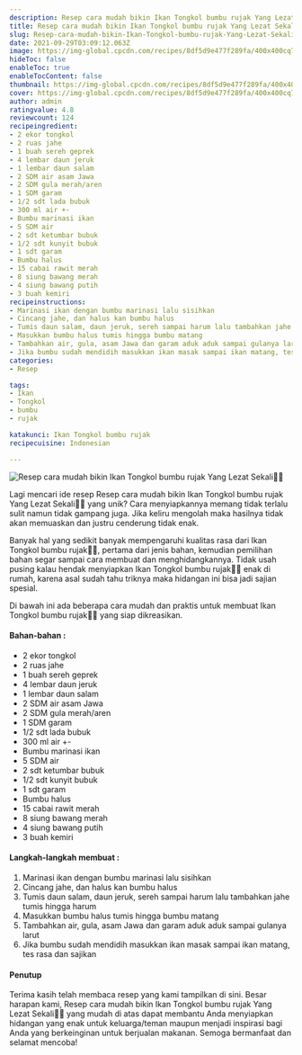 ```yaml
---
description: Resep cara mudah bikin Ikan Tongkol bumbu rujak Yang Lezat Sekali"
title: Resep cara mudah bikin Ikan Tongkol bumbu rujak Yang Lezat Sekali
slug: Resep-cara-mudah-bikin-Ikan-Tongkol-bumbu-rujak-Yang-Lezat-Sekali
date: 2021-09-29T03:09:12.063Z
image: https://img-global.cpcdn.com/recipes/8df5d9e477f289fa/400x400cq70/photo.jpg
hideToc: false
enableToc: true
enableTocContent: false
thumbnail: https://img-global.cpcdn.com/recipes/8df5d9e477f289fa/400x400cq70/photo.jpg
cover: https://img-global.cpcdn.com/recipes/8df5d9e477f289fa/400x400cq70/photo.jpg
author: admin
ratingvalue: 4.8
reviewcount: 124
recipeingredient:
- 2 ekor tongkol
- 2 ruas jahe
- 1 buah sereh geprek
- 4 lembar daun jeruk
- 1 lembar daun salam
- 2 SDM air asam Jawa
- 2 SDM gula merah/aren
- 1 SDM garam
- 1/2 sdt lada bubuk
- 300 ml air +-
- Bumbu marinasi ikan
- 5 SDM air
- 2 sdt ketumbar bubuk
- 1/2 sdt kunyit bubuk
- 1 sdt garam
- Bumbu halus
- 15 cabai rawit merah
- 8 siung bawang merah
- 4 siung bawang putih
- 3 buah kemiri
recipeinstructions:
- Marinasi ikan dengan bumbu marinasi lalu sisihkan
- Cincang jahe, dan halus kan bumbu halus
- Tumis daun salam, daun jeruk, sereh sampai harum lalu tambahkan jahe tumis hingga harum
- Masukkan bumbu halus tumis hingga bumbu matang
- Tambahkan air, gula, asam Jawa dan garam aduk aduk sampai gulanya larut
- Jika bumbu sudah mendidih masukkan ikan masak sampai ikan matang, tes rasa dan sajikan
categories:
- Resep

tags:
- Ikan
- Tongkol
- bumbu
- rujak

katakunci: Ikan Tongkol bumbu rujak
recipecuisine: Indonesian

---
```


![Resep cara mudah bikin Ikan Tongkol bumbu rujak Yang Lezat Sekali👩‍🍳](https://img-global.cpcdn.com/recipes/8df5d9e477f289fa/400x400cq70/photo.jpg)

Lagi mencari ide resep Resep cara mudah bikin Ikan Tongkol bumbu rujak Yang Lezat Sekali👩‍🍳 yang unik? Cara menyiapkannya memang tidak terlalu sulit namun tidak gampang juga. Jika keliru mengolah maka hasilnya tidak akan memuaskan dan justru cenderung tidak enak.

Banyak hal yang sedikit banyak mempengaruhi kualitas rasa dari Ikan Tongkol bumbu rujak👩‍🍳, pertama dari jenis bahan, kemudian pemilihan bahan segar sampai cara membuat dan menghidangkannya. Tidak usah pusing kalau hendak menyiapkan Ikan Tongkol bumbu rujak👩‍🍳 enak di rumah, karena asal sudah tahu triknya maka hidangan ini bisa jadi sajian spesial.

Di bawah ini ada beberapa cara mudah dan praktis untuk membuat Ikan Tongkol bumbu rujak👩‍🍳 yang siap dikreasikan.

<!--inarticleads1-->

#### Bahan-bahan :

- 2 ekor tongkol
- 2 ruas jahe
- 1 buah sereh geprek
- 4 lembar daun jeruk
- 1 lembar daun salam
- 2 SDM air asam Jawa
- 2 SDM gula merah/aren
- 1 SDM garam
- 1/2 sdt lada bubuk
- 300 ml air +-
- Bumbu marinasi ikan
- 5 SDM air
- 2 sdt ketumbar bubuk
- 1/2 sdt kunyit bubuk
- 1 sdt garam
- Bumbu halus
- 15 cabai rawit merah
- 8 siung bawang merah
- 4 siung bawang putih
- 3 buah kemiri

<!--inarticleads2-->

#### Langkah-langkah membuat :

1. Marinasi ikan dengan bumbu marinasi lalu sisihkan
1. Cincang jahe, dan halus kan bumbu halus
1. Tumis daun salam, daun jeruk, sereh sampai harum lalu tambahkan jahe tumis hingga harum
1. Masukkan bumbu halus tumis hingga bumbu matang
1. Tambahkan air, gula, asam Jawa dan garam aduk aduk sampai gulanya larut
1. Jika bumbu sudah mendidih masukkan ikan masak sampai ikan matang, tes rasa dan sajikan

#### Penutup

Terima kasih telah membaca resep yang kami tampilkan di sini. Besar harapan kami, Resep cara mudah bikin Ikan Tongkol bumbu rujak Yang Lezat Sekali👩‍🍳 yang mudah di atas dapat membantu Anda menyiapkan hidangan yang enak untuk keluarga/teman maupun menjadi inspirasi bagi Anda yang berkeinginan untuk berjualan makanan. Semoga bermanfaat dan selamat mencoba!